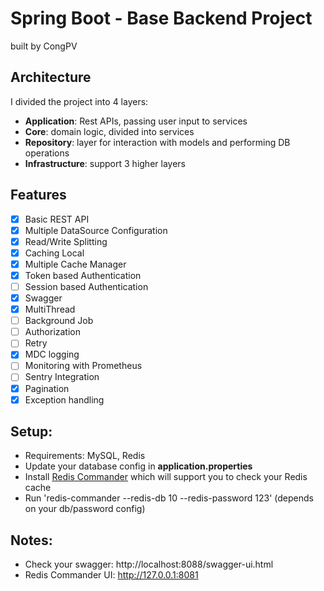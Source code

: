 # Spring Boot - Base Backend Project

built by CongPV

## Architecture

I divided the project into 4 layers:

- **Application**: Rest APIs, passing user input to services
- **Core**: domain logic, divided into services
- **Repository**: layer for interaction with models and performing DB operations
- **Infrastructure**: support 3 higher layers

## Features

- [X] Basic REST API
- [X] Multiple DataSource Configuration
- [X] Read/Write Splitting
- [X] Caching Local
- [X] Multiple Cache Manager
- [X] Token based Authentication
- [ ] Session based Authentication
- [X] Swagger
- [X] MultiThread
- [ ] Background Job
- [ ] Authorization
- [ ] Retry
- [X] MDC logging
- [ ] Monitoring with Prometheus
- [ ] Sentry Integration
- [X] Pagination
- [X] Exception handling

## Setup:

- Requirements: MySQL, Redis
- Update your database config in **application.properties**
- Install [Redis Commander](https://github.com/joeferner/redis-commander) which will support you to
  check your Redis cache
- Run 'redis-commander --redis-db 10 --redis-password 123' (depends on your db/password config)

## Notes:

- Check your swagger: http://localhost:8088/swagger-ui.html
- Redis Commander UI: http://127.0.0.1:8081